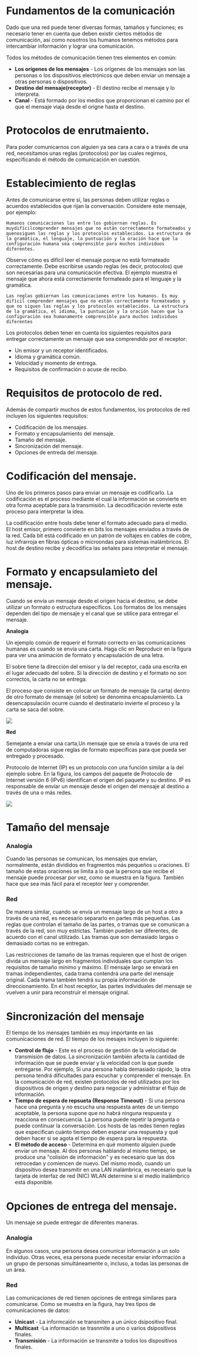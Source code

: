 # Fundamentos de la comunicación

Dado que una red puede tener diversas formas, tamaños y funciones; es necesario tener en cuenta que deben existir ciertos métodos de comunicación, así como nosotros los humanos tenemos métodos para intercambiar información y lograr una comunicación.

Todos los métodos de comunicación tienen tres elementos en común:

-   **Los orígenes de los mensajes** - Los orígenes de los mensajes son las personas o los dispositivos electrónicos que deben enviar un mensaje a otras personas o dispositivos.
-   **Destino del mensaje(receptor)** - El destino recibe el mensaje y lo interpreta.
-   **Canal** - Está formado por los medios que proporcionan el camino por el que el mensaje viaja desde el origne hasta el destino.

# Protocolos de enrutmaiento.

Para poder comunicarnos con alguien ya sea cara a cara o a través de una red, necesitamos unas reglas (protocolos) por las cuales regirnos, especificando el método de comunicación en cuestión.

# Establecimiento de reglas

Antes de comunicarse entre sí, las personas deben utilizar reglas o acuerdos establecidos que rijan la conversación. Considere este mensaje, por ejemplo:

```plaintext
Humanos comunicaciones las entre los gobiernan reglas. Es muydifícilcomprender mensajes que no están correctamente formateados y quenosiguen las reglas y los protocolos establecidos. La estructura de la gramática, el lenguaje, la puntuación y la oración hace que la configuración humana sea comprensible para muchos individuos diferentes.
```

Observe cómo es difícil leer el mensaje porque no está formateado correctamente. Debe escribirse usando reglas (es decir, protocolos) que son necesarias para una comunicación efectiva. El ejemplo muestra el mensaje que ahora está correctamente formateado para el lenguaje y la gramática.

```plaintext
Las reglas gobiernan las comunicaciones entre los humanos. Es muy difícil comprender mensajes que no están correctamente formateados y que no siguen las reglas y los protocolos establecidos. La estructura de la gramática, el idioma, la puntuación y la oración hacen que la configuración sea humanamente comprensible para muchos individuos diferentes
```

Los protocolos deben tener en cuenta los siguientes requisitos para entregar correctamente un mensaje que sea comprendido por el receptor:

-   Un emisor y un receptor identificados.
-   Idioma y gramática común.
-   Velocidad y momento de entrega.
-   Requisitos de confirmación o acuse de recibo.

# Requisitos de protocolo de red.

Además de compartir muchos de estos fundamentos, los protocolos de red incluyen los siguientes requisitos:

-   Codificación de los mensajes.
-   Formato y encapsulamiento del mensaje.
-   Tamaño del mensaje.
-   Sincronización del mensaje.
-   Opciones de entreda del mensaje.

# Codificación del mensaje.

Uno de los primeros pasos para enviar un mensaje es codificarlo. La codificación es el proceso mediante el cual la información se convierte en otra forma aceptable para la transmisión. La decodificación revierte este proceso para interpretar la idea.

La codificación entre hosts debe tener el formato adecuado para el medio. El host emisor, primero convierte en bits los mensajes enviados a través de la red. Cada bit está codificado en un patrón de voltajes en cables de cobre, luz infrarroja en fibras ópticas o microondas para sistemas inalámbricos. El host de destino recibe y decodifica las señales para interpretar el mensaje.

# Formato y encapsulamieto del mensaje.

Cuando se envía un mensaje desde el origen hacia el destino, se debe utilizar un formato o estructura específicos. Los formatos de los mensajes dependen del tipo de mensaje y el canal que se utilice para entregar el mensaje.

**Analogía**

Un ejemplo común de requerir el formato correcto en las comunicaciones humanas es cuando se envía una carta. Haga clic en Reproducir en la figura para ver una animación de formato y encapsulación de una letra.

El sobre tiene la dirección del emisor y la del receptor, cada una escrita en el lugar adecuado del sobre. Si la dirección de destino y el formato no son correctos, la carta no se entrega.

El proceso que consiste en colocar un formato de mensaje (la carta) dentro de otro formato de mensaje (el sobre) se denomina encapsulamiento. La desencapsulación ocurre cuando el destinatario invierte el proceso y la carta se saca del sobre.

![](https://ccnadesdecero.es/wp-content/uploads/2020/07/Demo-Formato-de-Mensaje.gif)

**Red**

Semejante a enviar una carta,Un mensaje que se envía a través de una red de computadoras sigue reglas de formato específicas para que pueda ser entregado y procesado.

Protocolo de Internet (IP) es un protocolo con una función similar a la del ejemplo sobre. En la figura, los campos del paquete de Protocolo de Internet versión 6 (IPv6) identifican el origen del paquete y su destino. IP es responsable de enviar un mensaje desde el origen del mensaje al destino a través de una o más redes.

![](https://ccnadesdecero.es/wp-content/uploads/2020/07/Encapsulaci%C3%B3n-Mensaje-Red.png)

# Tamaño del mensaje

### Analogía

Cuando las personas se comunican, los mensajes que envían, normalmente, están divididos en fragmentos más pequeños u oraciones. El tamaño de estas oraciones se limita a lo que la persona que recibe el mensaje puede procesar por vez, como se muestra en la figura. También hace que sea más fácil para el receptor leer y comprender.

### Red

De manera similar, cuando se envía un mensaje largo de un host a otro a través de una red, es necesario separarlo en partes más pequeñas. Las reglas que controlan el tamaño de las partes, o tramas que se comunican a través de la red, son muy estrictas. También pueden ser diferentes, de acuerdo con el canal utilizado. Las tramas que son demasiado largas o demasiado cortas no se entregan.

Las restricciones de tamaño de las tramas requieren que el host de origen divida un mensaje largo en fragmentos individuales que cumplan los requisitos de tamaño mínimo y máximo. El mensaje largo se enviará en tramas independientes, cada trama contendrá una parte del mensaje original. Cada trama también tendrá su propia información de direccionamiento. En el host receptor, las partes individuales del mensaje se vuelven a unir para reconstruir el mensaje original.

# Sincronización del mensaje

El tiempo de los mensajes también es muy importante en las comunicaciones de red. El tiempo de los mesajes incluyen lo siguiente:

-   **Control de flujo** - Este es el proceso de gestión de la velocidad de transmisión de datos. La sincronización también afecta la cantidad de información que se puede enviar y la velocidad con la que puede entregarse. Por ejemplo, Si una persona habla demasiado rápido, la otra persona tendrá dificultades para escuchar y comprender el mensaje. En la comunicación de red, existen protocolos de red utilizados por los dispositivos de origen y destino para negociar y administrar el flujo de información.
-   **Tiempo de espera de repsueta (Response Timeout)** - Si una persona hace una pregunta y no escucha una respuesta antes de un tiempo aceptable, la persona supone que no habrá ninguna respuesta y reacciona en consecuencia. La persona puede repetir la pregunta o puede continuar la conversación. Los hosts de las redes tienen reglas que especifican cuánto tiempo deben esperar una respuesta y qué deben hacer si se agota el tiempo de espera para la respuesta.
-   **El método de acceso** - Determina en qué momento alguien puede enviar un mensaje. Al dos personas hablando al mismo tiempo, se produce una "colisión de información" y es necesario que las dos retrocedan y comiencen de nuevo. Del mismo modo, cuando un dispositivo desea transmitir en una LAN inalámbrica, es necesario que la tarjeta de interfaz de red (NIC) WLAN determine si el medio inalámbrico está disponible.

# Opciones de entrega del mensaje.

Un mensaje se puede entregar de diferentes maneras.

### Analogía

En algunos casos, una persona desea comunicar información a un solo individuo. Otras veces, esa persona puede necesitar enviar información a un grupo de personas simultáneamente o, incluso, a todas las personas de un área.

### Red

Las comunicaciones de red tienen opciones de entrega similares para comunicarse. Como se muestra en la figura, hay tres tipos de comunicaciones de datos:

-   **Unicast** - La informcaión se transmiten a un único dsipositivo final.
-   **Multicast** -La información se trasnmite a uno o varios dsipositivos finales.
-   **Transmisión** - La información se transmite a todos los dispositivos finales.